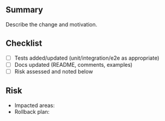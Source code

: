 ## Summary

Describe the change and motivation.

## Checklist

- [ ] Tests added/updated (unit/integration/e2e as appropriate)
- [ ] Docs updated (README, comments, examples)
- [ ] Risk assessed and noted below

## Risk

- Impacted areas:
- Rollback plan:


